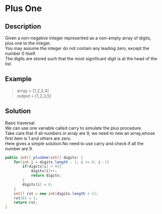 # Plus One  
## Description  
Given a non-negative integer represented as a non-empty array of digits, plus one to the integer.  
You may assume the integer do not contain any leading zero, except the number 0 itself.  
The digits are stored such that the most significant digit is at the head of the list.  
## Example  
> array = [1,2,3,4]  
> output = [1,2,3,5]
## Solution  
Basic traversal.  
We can use one variable called carry to simulate the plus procedure.  
Take care that if all numbers in array are 9, we need to new an array,whose first item is 1 and others are zero.  
Here gives a simple solution.No need to use carry and check if all the number are 9.
```java
public int[] plusOne(int[] digits) {
    for(int i = digits.length - 1; i >= 0; i--){
        if(digits[i] < 9){
            digits[i]++;
            return digits;
        }
        digits[i] = 0;
    }
    int[] rst = new int[digits.length + 1];
    rst[0] = 1;
    return rst;
}
```
